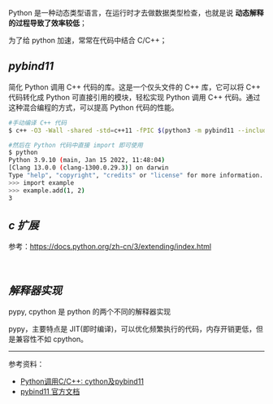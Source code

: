 
Python 是一种动态类型语言，在运行时才去做数据类型检查，也就是说 **动态解释的过程导致了效率较低**；

为了给 python 加速，常常在代码中结合 C/C++；

## _pybind11_

简化 Python 调用 C++ 代码的库。这是一个仅头文件的 C++ 库，它可以将 C++ 代码转化成 Python 可直接引用的模块，轻松实现 Python 调用 C++  代码。通过这种混合编程的方式，可以提高 Python 代码的性能。


```bash
#手动编译 C++ 代码
$ c++ -O3 -Wall -shared -std=c++11 -fPIC $(python3 -m pybind11 --includes) example.cpp -o example$(python3-config --extension-suffix)

#然后在 Python 代码中直接 import 即可使用
$ python
Python 3.9.10 (main, Jan 15 2022, 11:48:04)
[Clang 13.0.0 (clang-1300.0.29.3)] on darwin
Type "help", "copyright", "credits" or "license" for more information.
>>> import example
>>> example.add(1, 2)
3

```

## _c 扩展_

参考：https://docs.python.org/zh-cn/3/extending/index.html


</br>

## _解释器实现_

pypy, cpython 是 python 的两个不同的解释器实现

pypy，主要特点是 JIT(即时编译)，可以优化频繁执行的代码，内存开销更低，但是兼容性不如 cpython。

----------

参考资料：
- [Python调用C/C++: cython及pybind11](https://zhuanlan.zhihu.com/p/442935082)
- [pybind11 官方文档](https://pybind11.readthedocs.io/en/stable/)